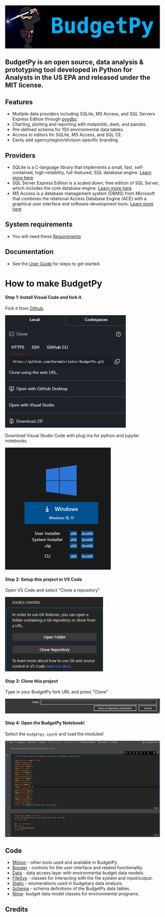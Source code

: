 ![](https://github.com/KarmaScripter/BudgetPy/blob/master/etc/img/github/BudgetPy.png)

## BudgetPy is an open source, data analysis & prototyping tool developed in Python for Analysts in the US EPA and released under the MIT license.

## Features

- Mutliple data providers including SQLite, MS Access, and SQL Servers Express Edition through [pyodbc](https://github.com/mkleehammer/pyodbc/wiki)
- Charting, plotting and reporting with matplotlib, dash, and pandas.
- Pre-defined schema for 100 environmental data tables.
- Access to editors for SQLite, MS Access, and SQL CE.
- Easily add agency/region/division-specific branding.

## Providers

- SQLite is a C-language library that implements a small, fast, self-contained, high-reliability, full-featured, SQL database engine. [Learn more here](https://sqlite.org/index.html) 
- SQL Server Express Edition is a scaled down, free edition of SQL Server, which includes the core database engine. [Learn more here](https://www.microsoft.com/en-us/download/details.aspx?id=101064)
- MS Access is a database management system (DBMS) from Microsoft that combines the relational Access Database Engine (ACE) with a graphical user interface and software-development tools.  [Learn more here](https://www.microsoft.com/en-us/microsoft-365/access)


## System requirements

- You will need these [Requirements](https://github.com/KarmaScripter/BudgetPy/blob/master/requirements.txt)


## Documentation

- See the [User Guide](etc/git/Users.md) for steps to get started.


# How to make BudgetPy

#### Step 1: Install Visual Code and fork it.

Fork it from [Github](https://github.com/KarmaScripter/BudgetPy).

![image](https://github.com/KarmaScripter/BudgetPy/blob/master/etc/git/ForkingIt.PNG)




Download Visual Studio Code with plug-ins for python and jupyter notebooks.

![image](https://github.com/KarmaScripter/BudgetPy/blob/master/etc/git/InstallVSCode.PNG)



#### Step 2: Setup this project in VS Code

Open VS Code and select "Clone a repository"

![image](https://github.com/KarmaScripter/BudgetPy/blob/master/etc/git/CloneRepository.PNG)



#### Step 3: Clone this project

Type in your BudgetPy fork URL and press "Clone"

![image](https://github.com/KarmaScripter/BudgetPy/blob/master/etc/git/RepoDestination.PNG)



#### Step 4: Open the BudgetPy Notebook!

Select the `budgetpy.ipynb` and load the modules! 

![image](https://github.com/KarmaScripter/BudgetPy/blob/master/etc/git/RunNotebook.PNG)



## Code

- [Minion](https://github.com/KarmaScripter/BudgetPy/blob/master/Minion.py) - other tools used and available in BudgetPy.
- [Booger](https://github.com/KarmaScripter/BudgetPy/blob/master/Booger.py) - controls for the user interface and related functionality.
- [Data](https://github.com/KarmaScripter/BudgetPy/blob/master/Data.py) - data access layer with environmental budget data models.
- [FileSys](https://github.com/KarmaScripter/BudgetPy/blob/master/FileSys.py) - classes for interacting with the file system and input/output.
- [Static](https://github.com/KarmaScripter/BudgetPy/blob/master/Static.py) - enumerations used in budgetary data analysis.
- [Schema](https://github.com/KarmaScripter/BudgetPy/blob/master/Schema.py) - schema definitions of the BudgetPy data tables.
- [Ninja](https://github.com/KarmaScripter/BudgetPy/blob/master/Ninja.py)- budget data model classes for environmental programs.

## Credits


